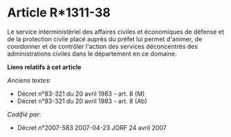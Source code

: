 # Article R*1311-38

Le service interministériel des affaires civiles et économiques de défense et de la protection civile placé auprès du préfet
lui permet d'animer, de coordonner et de contrôler l'action des services déconcentrés des administrations civiles dans le
département en ce domaine.

**Liens relatifs à cet article**

_Anciens textes_:

  - Décret n°83-321 du 20 avril 1983 - art. 8 (M)
  - Décret n°83-321 du 20 avril 1983 - art. 8 (Ab)

_Codifié par_:

  - Décret n°2007-583 2007-04-23 JORF 24 avril 2007
